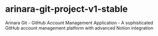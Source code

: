 # arinara-git-project-v1-stable
Arinara Git - GitHub Account Management Application - A sophisticated GitHub account management platform with advanced Notion integration
